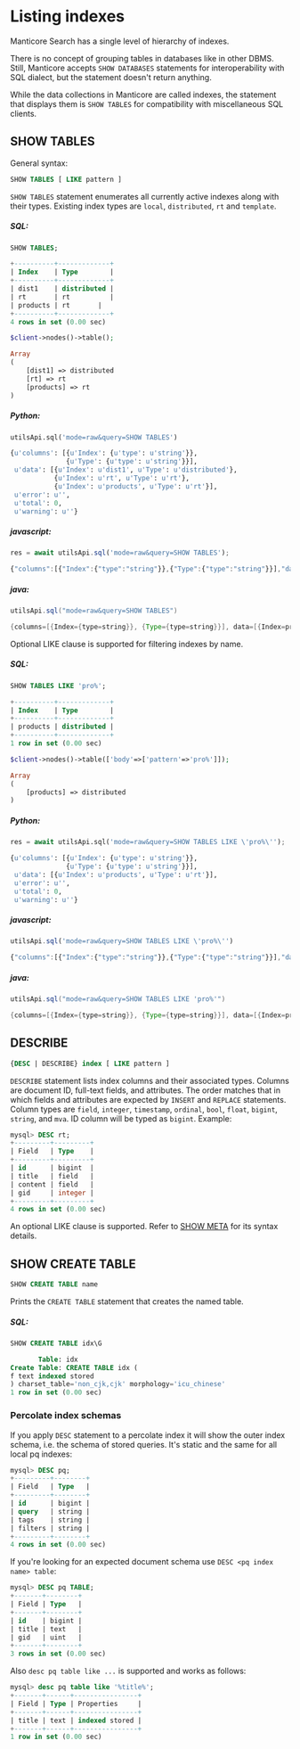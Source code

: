 # Listing indexes

Manticore Search has a single level of hierarchy of indexes.

There is no concept of grouping tables in databases like in other DBMS. Still, Manticore accepts `SHOW DATABASES` statements for interoperability with SQL dialect, but the statement doesn't return anything.

While the data collections in Manticore are called indexes, the statement that displays them is `SHOW TABLES` for compatibility with miscellaneous SQL clients.

<!-- example listing -->
## SHOW TABLES

General syntax:

```sql
SHOW TABLES [ LIKE pattern ]
```

`SHOW TABLES` statement enumerates all currently active indexes along with their types. Existing index types are `local`, `distributed`, `rt` and `template`. 


<!-- intro -->
##### SQL:

<!-- request SQL -->

```sql
SHOW TABLES;
```

<!-- response SQL -->

```sql
+----------+-------------+
| Index    | Type        |
+----------+-------------+
| dist1    | distributed |
| rt       | rt          |
| products | rt       |
+----------+-------------+
4 rows in set (0.00 sec)
```

<!-- request PHP -->

```php
$client->nodes()->table();
```

<!-- response PHP -->

```php
Array
(
    [dist1] => distributed
    [rt] => rt
    [products] => rt
)

```
<!-- intro -->
##### Python:

<!-- request Python -->

```python
utilsApi.sql('mode=raw&query=SHOW TABLES')
```

<!-- response Python -->
```python
{u'columns': [{u'Index': {u'type': u'string'}},
              {u'Type': {u'type': u'string'}}],
 u'data': [{u'Index': u'dist1', u'Type': u'distributed'},
           {u'Index': u'rt', u'Type': u'rt'},
           {u'Index': u'products', u'Type': u'rt'}],
 u'error': u'',
 u'total': 0,
 u'warning': u''}
```
<!-- intro -->
##### javascript:

<!-- request javascript -->

```javascript
res = await utilsApi.sql('mode=raw&query=SHOW TABLES');
```

<!-- response javascript -->
```javascript
{"columns":[{"Index":{"type":"string"}},{"Type":{"type":"string"}}],"data":[{"Index":"products","Type":"rt"}],"total":0,"error":"","warning":""}
```

<!-- intro -->
##### java:

<!-- request Java -->

```java
utilsApi.sql("mode=raw&query=SHOW TABLES")
```

<!-- response Java -->
```java
{columns=[{Index={type=string}}, {Type={type=string}}], data=[{Index=products, Type=rt}], total=0, error=, warning=}
```

<!-- end -->

<!-- example Example_2 -->
Optional LIKE clause is supported for filtering indexes by name.


<!-- intro -->
##### SQL:

<!-- request SQL -->

```sql
SHOW TABLES LIKE 'pro%';
```

<!-- response SQL -->

```sql
+----------+-------------+
| Index    | Type        |
+----------+-------------+
| products | distributed |
+----------+-------------+
1 row in set (0.00 sec)
```

<!-- request PHP -->

```php
$client->nodes()->table(['body'=>['pattern'=>'pro%']]);
```

<!-- response PHP -->

```php
Array
(
    [products] => distributed
)

```


<!-- intro -->
##### Python:

<!-- request Python -->

```python
res = await utilsApi.sql('mode=raw&query=SHOW TABLES LIKE \'pro%\'');
```

<!-- response Python -->
```python
{u'columns': [{u'Index': {u'type': u'string'}},
              {u'Type': {u'type': u'string'}}],
 u'data': [{u'Index': u'products', u'Type': u'rt'}],
 u'error': u'',
 u'total': 0,
 u'warning': u''}
```
<!-- intro -->
##### javascript:

<!-- request javascript -->

```javascript
utilsApi.sql('mode=raw&query=SHOW TABLES LIKE \'pro%\'')
```

<!-- response javascript -->
```javascript
{"columns":[{"Index":{"type":"string"}},{"Type":{"type":"string"}}],"data":[{"Index":"products","Type":"rt"}],"total":0,"error":"","warning":""}
```


<!-- intro -->
##### java:

<!-- request Java -->

```java
utilsApi.sql("mode=raw&query=SHOW TABLES LIKE 'pro%'")
```

<!-- response Java -->
```java
{columns=[{Index={type=string}}, {Type={type=string}}], data=[{Index=products, Type=rt}], total=0, error=, warning=}
```


<!-- end -->

## DESCRIBE

```sql
{DESC | DESCRIBE} index [ LIKE pattern ]
```

`DESCRIBE` statement lists index columns and their associated types. Columns are document ID, full-text fields, and attributes. The order matches that in which fields and attributes are expected by `INSERT` and `REPLACE` statements. Column types are `field`, `integer`, `timestamp`, `ordinal`, `bool`, `float`, `bigint`, `string`, and `mva`. ID column will be typed as `bigint`. Example:

```sql
mysql> DESC rt;
+---------+---------+
| Field   | Type    |
+---------+---------+
| id      | bigint  |
| title   | field   |
| content | field   |
| gid     | integer |
+---------+---------+
4 rows in set (0.00 sec)
```

An optional LIKE clause is supported. Refer to
[SHOW META](Profiling_and_monitoring/SHOW_META.md) for its syntax details.

## SHOW CREATE TABLE

<!-- example show_create -->
```sql
SHOW CREATE TABLE name
```

Prints the `CREATE TABLE` statement that creates the named table.


<!-- intro -->
##### SQL:

<!-- request SQL -->
```sql
SHOW CREATE TABLE idx\G
```

<!-- response SQL -->
```sql
       Table: idx
Create Table: CREATE TABLE idx (
f text indexed stored
) charset_table='non_cjk,cjk' morphology='icu_chinese'
1 row in set (0.00 sec)
```
<!-- end -->

### Percolate index schemas

If you apply `DESC` statement to a percolate index it will show the outer index schema, i.e. the schema of stored queries. It's static and the same for all local pq indexes:

```sql
mysql> DESC pq;
+---------+--------+
| Field   | Type   |
+---------+--------+
| id      | bigint |
| query   | string |
| tags    | string |
| filters | string |
+---------+--------+
4 rows in set (0.00 sec)
```

If you're looking for an expected document schema use
`DESC <pq index name> table`:

```sql
mysql> DESC pq TABLE;
+-------+--------+
| Field | Type   |
+-------+--------+
| id    | bigint |
| title | text   |
| gid   | uint   |
+-------+--------+
3 rows in set (0.00 sec)
```

Also `desc pq table like ...` is supported and works as follows:

```sql
mysql> desc pq table like '%title%';
+-------+------+----------------+
| Field | Type | Properties     |
+-------+------+----------------+
| title | text | indexed stored |
+-------+------+----------------+
1 row in set (0.00 sec)
```

